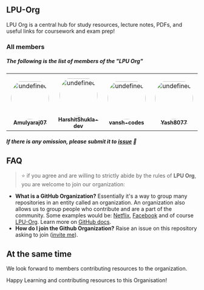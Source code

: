 ## LPU-Org

LPU Org is a central hub for study resources, lecture notes, PDFs, and useful links for coursework and exam prep!
### All members
 
##### The following is the list of members of the "LPU Org" 

<!-- members -->
<table><tr>
<td align="center" style="word-wrap: break-word; width: 150.0; height: 150.0">
<a href="https://github.com/Amulyaraj07">
<img src="https://avatars.githubusercontent.com/u/120666581?v=4" width="100;"  style="border-radius:50%;align-items:center;justify-content:center;overflow:hidden;padding-top:10px" alt="undefined"/>
<br />
<sub style="font-size:14px"><b>Amulyaraj07</b></sub>
</a>
</td>
<td align="center" style="word-wrap: break-word; width: 150.0; height: 150.0">
<a href="https://github.com/HarshitShukla-dev">
<img src="https://avatars.githubusercontent.com/u/109151752?v=4" width="100;"  style="border-radius:50%;align-items:center;justify-content:center;overflow:hidden;padding-top:10px" alt="undefined"/>
<br />
<sub style="font-size:14px"><b>HarshitShukla-dev</b></sub>
</a>
</td>
<td align="center" style="word-wrap: break-word; width: 150.0; height: 150.0">
<a href="https://github.com/vansh-codes">
<img src="https://avatars.githubusercontent.com/u/114163734?v=4" width="100;"  style="border-radius:50%;align-items:center;justify-content:center;overflow:hidden;padding-top:10px" alt="undefined"/>
<br />
<sub style="font-size:14px"><b>vansh-codes</b></sub>
</a>
</td>
<td align="center" style="word-wrap: break-word; width: 150.0; height: 150.0">
<a href="https://github.com/Yash8077">
<img src="https://avatars.githubusercontent.com/u/39164064?v=4" width="100;"  style="border-radius:50%;align-items:center;justify-content:center;overflow:hidden;padding-top:10px" alt="undefined"/>
<br />
<sub style="font-size:14px"><b>Yash8077</b></sub>
</a>
</td>
</tr>
</table>
<!-- endmembers -->

##### If there is any omission, please submit it to [issue](https://github.com/LPU-Org/.github/issues) 🙂

## FAQ
>⭐ if you agree and are willing to strictly abide by the rules of **LPU Org**, you are welcome to join our organization:

- **What is a GitHub Organization?** Essentially it's a way to group many repositories in an entity called an organization. An organization also allows us to group people who contribute and are a part of the community. Some examples would be: [Netflix](https://github.com/Netflix), [Facebook](https://github.com/facebook) and of course [LPU-Org](https://github.com/LPU-Org).
Learn more on [GitHub docs](https://docs.github.com/en/github/setting-up-and-managing-organizations-and-teams/about-organizations).
- **How do I join the Github Organization?** Raise an issue on this repository asking to join ([invite me](https://github.com/LPU-Org/.github/issues/new?assignees=&labels=invite+me+to+LPU+Org&template=invitation.yml&title=Please+invite+me+to+LPU+Org)).

## At the same time

We look forward to members contributing resources to the organization. 

Happy Learning and contributing resources to this Organisation!
